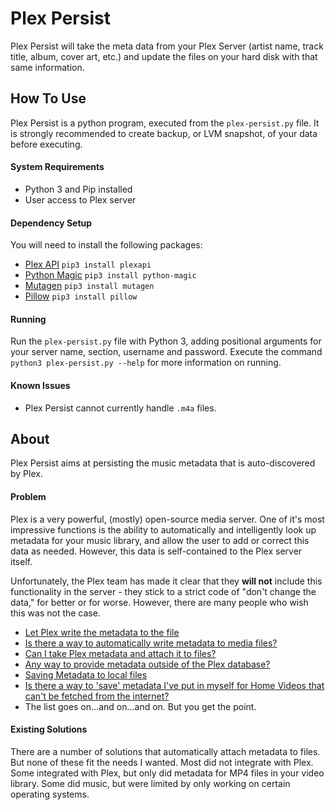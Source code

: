 # Plex Persist
Plex Persist will take the meta data from your Plex Server (artist name, track title, album, cover art, etc.) and update the files on your hard disk with that same information. 

## How To Use
Plex Persist is a python program, executed from the `plex-persist.py` file. It is strongly recommended to create backup, or LVM snapshot, of your data before executing.

#### System Requirements
* Python 3 and Pip installed
* User access to Plex server

#### Dependency Setup
You will need to install the following packages:
* [Plex API](https://github.com/pkkid/python-plexapi) `pip3 install plexapi`
* [Python Magic](https://github.com/ahupp/python-magic) `pip3 install python-magic`
* [Mutagen](https://github.com/quodlibet/mutagen) `pip3 install mutagen`
* [Pillow](https://github.com/python-pillow/Pillow) `pip3 install pillow`

#### Running
Run the `plex-persist.py` file with Python 3, adding positional arguments for your server name, section, username and password. Execute the command `python3 plex-persist.py --help` for more information on running. 

#### Known Issues
* Plex Persist cannot currently handle `.m4a` files.

## About
Plex Persist aims at persisting the music metadata that is auto-discovered by Plex.

#### Problem
Plex is a very powerful, (mostly) open-source media server. One of it's most impressive functions is the ability to automatically and intelligently look up metadata for your music library, and allow the user to add or correct this data as needed. However, this data is self-contained to the Plex server itself. 

Unfortunately, the Plex team has made it clear that they **will not** include this functionality in the server - they stick to a strict code of "don't change the data," for better or for worse. However, there are many people who wish this was not the case. 
* [Let Plex write the metadata to the file](https://forums.plex.tv/t/let-plex-write-the-metadata-to-the-file/9845)
* [Is there a way to automatically write metadata to media files?](https://www.reddit.com/r/PleX/comments/69sfje/is_there_a_way_to_automatically_write_metadata_to/)
* [Can I take Plex metadata and attach it to files?](https://www.reddit.com/r/PleX/comments/2dc4qv/can_i_take_plex_metadata_and_attach_it_to_files/)
* [Any way to provide metadata outside of the Plex database?](https://www.reddit.com/r/PleX/comments/5ksyfh/any_way_to_provide_metadata_outside_of_the_plex/)
* [Saving Metadata to local files](https://www.reddit.com/r/PleX/comments/2yar8h/saving_metadata_to_local_files/)
* [Is there a way to 'save' metadata I've put in myself for Home Videos that can't be fetched from the internet?](https://www.reddit.com/r/PleX/comments/7z3aj6/is_there_a_way_to_save_metadata_ive_put_in_myself/)
* The list goes on...and on...and on. But you get the point.

#### Existing Solutions
There are a number of solutions that automatically attach metadata to files. But none of these fit the needs I wanted. Most did not integrate with Plex. Some integrated with Plex, but only did metadata for MP4 files in your video library. Some did music, but were limited by only working on certain operating systems.

